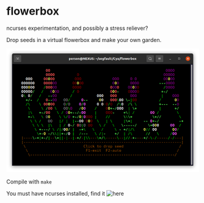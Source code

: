 # flowerbox
ncurses experimentation, and possibly a stress reliever?

Drop seeds in a virtual flowerbox and make your own garden.

![example flowerbox](flowerbox.png)

Compile with `make`

You must have ncurses installed, find it ![here](https://invisible-island.net/ncurses/)
